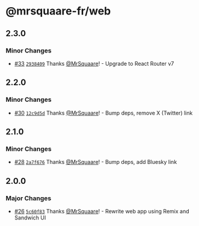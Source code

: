 # @mrsquaare-fr/web

## 2.3.0

### Minor Changes

- [#33](https://github.com/MrSquaare/mrsquaare.fr/pull/33) [`2938409`](https://github.com/MrSquaare/mrsquaare.fr/commit/2938409bcaab87f3ccb79dea6d60fd17b1ba9dab) Thanks [@MrSquaare](https://github.com/MrSquaare)! - Upgrade to React Router v7

## 2.2.0

### Minor Changes

- [#30](https://github.com/MrSquaare/mrsquaare.fr/pull/30) [`12c9d5d`](https://github.com/MrSquaare/mrsquaare.fr/commit/12c9d5d1ba1544deff8c133ce8394089a767a845) Thanks [@MrSquaare](https://github.com/MrSquaare)! - Bump deps, remove X (Twitter) link

## 2.1.0

### Minor Changes

- [#28](https://github.com/MrSquaare/mrsquaare.fr/pull/28) [`2a7f676`](https://github.com/MrSquaare/mrsquaare.fr/commit/2a7f6764c75fd31fe71949e2fa7ab1529b31780f) Thanks [@MrSquaare](https://github.com/MrSquaare)! - Bump deps, add Bluesky link

## 2.0.0

### Major Changes

- [#26](https://github.com/MrSquaare/mrsquaare.fr/pull/26) [`5c60f83`](https://github.com/MrSquaare/mrsquaare.fr/commit/5c60f838ae99e6f5a65bdf03d3bc30514fad9c00) Thanks [@MrSquaare](https://github.com/MrSquaare)! - Rewrite web app using Remix and Sandwich UI
